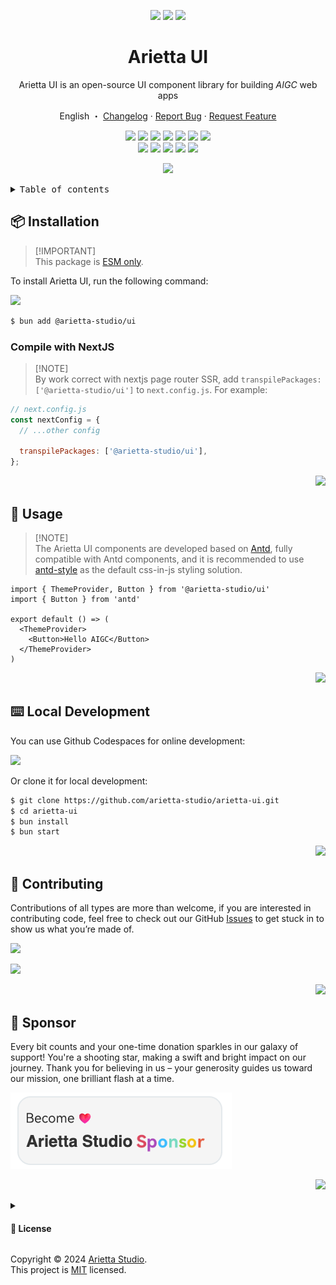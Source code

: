 <a name="readme-top"></a>

<div align="center">

<img height="120" src="https://unpkg.com/@arietta-studio/assets-logo@latest/assets/logo-3d.webp">
<img height="120" src="https://gw.alipayobjects.com/zos/kitchen/qJ3l3EPsdW/split.svg">
<img height="120" src="https://unpkg.com/@arietta-studio/assets-emoji@latest/assets/lollipop.webp">

<h1>Arietta UI</h1>

Arietta UI is an open-source UI component library for building _AIGC_ web apps

English ・ [Changelog](./CHANGELOG.md) · [Report Bug][github-issues-link] · [Request Feature][github-issues-link]

<!-- SHIELD GROUP -->

[![][npm-release-shield]][npm-release-link]
[![][vercel-shield]][vercel-link]
[![][discord-shield]][discord-link]
[![][npm-downloads-shield]][npm-downloads-link]
[![][github-releasedate-shield]][github-releasedate-link]
[![][github-action-test-shield]][github-action-test-link]
[![][github-action-release-shield]][github-action-release-link]<br/>
[![][github-contributors-shield]][github-contributors-link]
[![][github-forks-shield]][github-forks-link]
[![][github-stars-shield]][github-stars-link]
[![][github-issues-shield]][github-issues-link]
[![][github-license-shield]][github-license-link]

[![][banner]][vercel-link]

</div>

<details>
<summary><kbd>Table of contents</kbd></summary>

#### TOC

- [📦 Installation](#-installation)
  - [Compile with NextJS](#compile-with-nextjs)
- [🤯 Usage](#-usage)
- [⌨️ Local Development](#️-local-development)
- [🤝 Contributing](#-contributing)
- [🩷 Sponsor](#-sponsor)

####

</details>

## 📦 Installation

> \[!IMPORTANT]\
> This package is [ESM only](https://gist.github.com/sindresorhus/a39789f98801d908bbc7ff3ecc99d99c).

To install Arietta UI, run the following command:

[![][bun-shield]][bun-link]

```bash
$ bun add @arietta-studio/ui
```

### Compile with NextJS

> \[!NOTE]\
> By work correct with nextjs page router SSR, add `transpilePackages: ['@arietta-studio/ui']` to `next.config.js`. For example:

```js
// next.config.js
const nextConfig = {
  // ...other config

  transpilePackages: ['@arietta-studio/ui'],
};
```

<div align="right">

[![][back-to-top]](#readme-top)

</div>

## 🤯 Usage

> \[!NOTE]\
> The Arietta UI components are developed based on [Antd](https://ant.design/components/overview/), fully compatible with Antd components,
> and it is recommended to use [antd-style](https://ant-design.github.io/antd-style/) as the default css-in-js styling solution.

```tsx
import { ThemeProvider, Button } from '@arietta-studio/ui'
import { Button } from 'antd'

export default () => (
  <ThemeProvider>
    <Button>Hello AIGC</Button>
  </ThemeProvider>
)
```

<div align="right">

[![][back-to-top]](#readme-top)

</div>

## ⌨️ Local Development

You can use Github Codespaces for online development:

[![][codespaces-shield]][codespaces-link]

Or clone it for local development:

```bash
$ git clone https://github.com/arietta-studio/arietta-ui.git
$ cd arietta-ui
$ bun install
$ bun start
```

<div align="right">

[![][back-to-top]](#readme-top)

</div>

## 🤝 Contributing

Contributions of all types are more than welcome, if you are interested in contributing code, feel free to check out our GitHub [Issues][github-issues-link] to get stuck in to show us what you’re made of.

[![][pr-welcome-shield]][pr-welcome-link]

[![][contributors-contrib]][contributors-link]

<div align="right">

[![][back-to-top]](#readme-top)

</div>

## 🩷 Sponsor

Every bit counts and your one-time donation sparkles in our galaxy of support! You're a shooting star, making a swift and bright impact on our journey. Thank you for believing in us – your generosity guides us toward our mission, one brilliant flash at a time.

<a href="https://opencollective.com/arietta-studio" target="_blank">
  <picture>
    <source media="(prefers-color-scheme: dark)" srcset="https://github.com/arietta-studio/.github/blob/master/static/sponsor-dark.png?raw=true">
    <img  src="https://github.com/arietta-studio/.github/blob/master/static/sponsor-light.png?raw=true">
  </picture>
</a>

<div align="right">

[![][back-to-top]](#readme-top)

</div>

<details><summary><h4>📝 License</h4></summary>

[![][fossa-license-shield]][fossa-license-link]

</details>

Copyright © 2024 [Arietta Studio][profile-link]. <br />
This project is [MIT](./LICENSE) licensed.

<!-- LINK GROUP -->

[back-to-top]: https://img.shields.io/badge/-BACK_TO_TOP-151515?style=flat-square
[banner]: https://github-production-user-asset-6210df.s3.amazonaws.com/17870709/268452017-960ab8a1-e4b7-4648-beb1-77daf4b6034a.png
[bun-link]: https://bun.sh
[bun-shield]: https://img.shields.io/badge/-speedup%20with%20bun-black?logo=bun&style=for-the-badge
[codespaces-link]: https://codespaces.new/arietta-studio/arietta-ui
[codespaces-shield]: https://github.com/codespaces/badge.svg
[contributors-contrib]: https://contrib.rocks/image?repo=arietta-studio/arietta-ui
[contributors-link]: https://github.com/arietta-studio/arietta-ui/graphs/contributors
[discord-link]: https://discord.gg/
[discord-shield]: https://img.shields.io/discord/{id}?color=5865F2&label=discord&labelColor=black&logo=discord&logoColor=white&style=flat-square
[fossa-license-link]: https://app.fossa.com/projects/git%2Bgithub.com%2Farietta-studio%2Farietta-ui
[fossa-license-shield]: https://app.fossa.com/api/projects/git%2Bgithub.com%2Farietta-studio%2Farietta-ui.svg?type=large
[github-action-release-link]: https://github.com/actions/workflows/arietta-studio/arietta-ui/release.yml
[github-action-release-shield]: https://img.shields.io/github/actions/workflow/status/arietta-studio/arietta-ui/release.yml?label=release&labelColor=black&logo=githubactions&logoColor=white&style=flat-square
[github-action-test-link]: https://github.com/actions/workflows/arietta-studio/arietta-ui/test.yml
[github-action-test-shield]: https://img.shields.io/github/actions/workflow/status/arietta-studio/arietta-ui/test.yml?label=test&labelColor=black&logo=githubactions&logoColor=white&style=flat-square
[github-contributors-link]: https://github.com/arietta-studio/arietta-ui/graphs/contributors
[github-contributors-shield]: https://img.shields.io/github/contributors/arietta-studio/arietta-ui?color=c4f042&labelColor=black&style=flat-square
[github-forks-link]: https://github.com/arietta-studio/arietta-ui/network/members
[github-forks-shield]: https://img.shields.io/github/forks/arietta-studio/arietta-ui?color=8ae8ff&labelColor=black&style=flat-square
[github-issues-link]: https://github.com/arietta-studio/arietta-ui/issues
[github-issues-shield]: https://img.shields.io/github/issues/arietta-studio/arietta-ui?color=ff80eb&labelColor=black&style=flat-square
[github-license-link]: https://github.com/arietta-studio/arietta-ui/blob/master/LICENSE
[github-license-shield]: https://img.shields.io/github/license/arietta-studio/arietta-ui?color=white&labelColor=black&style=flat-square
[github-releasedate-link]: https://github.com/arietta-studio/arietta-ui/releases
[github-releasedate-shield]: https://img.shields.io/github/release-date/arietta-studio/arietta-ui?labelColor=black&style=flat-square
[github-stars-link]: https://github.com/arietta-studio/arietta-ui/network/stargazers
[github-stars-shield]: https://img.shields.io/github/stars/arietta-studio/arietta-ui?color=ffcb47&labelColor=black&style=flat-square
[npm-downloads-link]: https://www.npmjs.com/package/@arietta-studio/ui
[npm-downloads-shield]: https://img.shields.io/npm/dt/@arietta-studio/ui?labelColor=black&style=flat-square
[npm-release-link]: https://www.npmjs.com/package/@arietta-studio/ui
[npm-release-shield]: https://img.shields.io/npm/v/@arietta-studio/ui?color=369eff&labelColor=black&logo=npm&logoColor=white&style=flat-square
[pr-welcome-link]: https://github.com/arietta-studio/arietta-chat/pulls
[pr-welcome-shield]: https://img.shields.io/badge/🤯_pr_welcome-%E2%86%92-ffcb47?labelColor=black&style=for-the-badge
[profile-link]: https://github.com/arietta-studio
[vercel-link]: https://ui.arietta-studio.ai
[vercel-shield]: https://img.shields.io/website?down_message=offline&label=vercel&labelColor=black&logo=vercel&style=flat-square&up_message=online&url=https%3A%2F%2Fui.arietta-studio.ai

